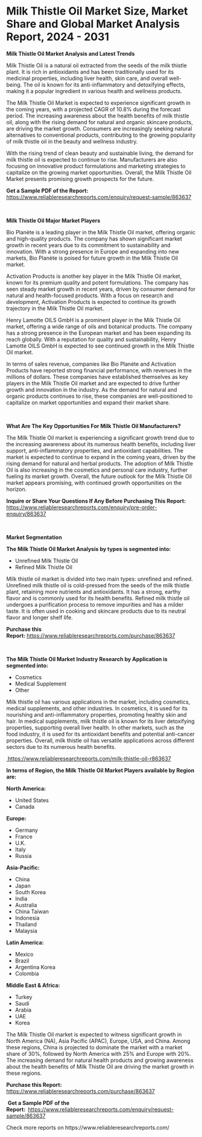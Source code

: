 <p><h1>Milk Thistle Oil Market Size, Market Share and Global Market Analysis Report, 2024 - 2031</h1></p><p><strong>Milk Thistle Oil Market Analysis and Latest Trends</strong></p>
<p><p>Milk Thistle Oil is a natural oil extracted from the seeds of the milk thistle plant. It is rich in antioxidants and has been traditionally used for its medicinal properties, including liver health, skin care, and overall well-being. The oil is known for its anti-inflammatory and detoxifying effects, making it a popular ingredient in various health and wellness products.</p><p>The Milk Thistle Oil Market is expected to experience significant growth in the coming years, with a projected CAGR of 10.8% during the forecast period. The increasing awareness about the health benefits of milk thistle oil, along with the rising demand for natural and organic skincare products, are driving the market growth. Consumers are increasingly seeking natural alternatives to conventional products, contributing to the growing popularity of milk thistle oil in the beauty and wellness industry.</p><p>With the rising trend of clean beauty and sustainable living, the demand for milk thistle oil is expected to continue to rise. Manufacturers are also focusing on innovative product formulations and marketing strategies to capitalize on the growing market opportunities. Overall, the Milk Thistle Oil Market presents promising growth prospects for the future.</p></p>
<p><strong>Get a Sample PDF of the Report:&nbsp;</strong> <a href="https://www.reliableresearchreports.com/enquiry/request-sample/863637">https://www.reliableresearchreports.com/enquiry/request-sample/863637</a></p>
<p>&nbsp;</p>
<p><strong>Milk Thistle Oil Major Market Players</strong></p>
<p><p>Bio Planète is a leading player in the Milk Thistle Oil market, offering organic and high-quality products. The company has shown significant market growth in recent years due to its commitment to sustainability and innovation. With a strong presence in Europe and expanding into new markets, Bio Planète is poised for future growth in the Milk Thistle Oil market.</p><p>Activation Products is another key player in the Milk Thistle Oil market, known for its premium quality and potent formulations. The company has seen steady market growth in recent years, driven by consumer demand for natural and health-focused products. With a focus on research and development, Activation Products is expected to continue its growth trajectory in the Milk Thistle Oil market.</p><p>Henry Lamotte OILS GmbH is a prominent player in the Milk Thistle Oil market, offering a wide range of oils and botanical products. The company has a strong presence in the European market and has been expanding its reach globally. With a reputation for quality and sustainability, Henry Lamotte OILS GmbH is expected to see continued growth in the Milk Thistle Oil market.</p><p>In terms of sales revenue, companies like Bio Planète and Activation Products have reported strong financial performance, with revenues in the millions of dollars. These companies have established themselves as key players in the Milk Thistle Oil market and are expected to drive further growth and innovation in the industry. As the demand for natural and organic products continues to rise, these companies are well-positioned to capitalize on market opportunities and expand their market share.</p></p>
<p>&nbsp;</p>
<p><strong>What Are The Key Opportunities For Milk Thistle Oil Manufacturers?</strong></p>
<p><p>The Milk Thistle Oil market is experiencing a significant growth trend due to the increasing awareness about its numerous health benefits, including liver support, anti-inflammatory properties, and antioxidant capabilities. The market is expected to continue to expand in the coming years, driven by the rising demand for natural and herbal products. The adoption of Milk Thistle Oil is also increasing in the cosmetics and personal care industry, further fueling its market growth. Overall, the future outlook for the Milk Thistle Oil market appears promising, with continued growth opportunities on the horizon.</p></p>
<p><strong>Inquire or Share Your Questions If Any Before Purchasing This Report:</strong> <a href="https://www.reliableresearchreports.com/enquiry/pre-order-enquiry/863637">https://www.reliableresearchreports.com/enquiry/pre-order-enquiry/863637</a></p>
<p>&nbsp;</p>
<p><strong>Market Segmentation</strong></p>
<p><strong>The Milk Thistle Oil Market Analysis by types is segmented into:</strong></p>
<p><ul><li>Unrefined Milk Thistle Oil</li><li>Refined Milk Thistle Oil</li></ul></p>
<p><p>Milk thistle oil market is divided into two main types: unrefined and refined. Unrefined milk thistle oil is cold-pressed from the seeds of the milk thistle plant, retaining more nutrients and antioxidants. It has a strong, earthy flavor and is commonly used for its health benefits. Refined milk thistle oil undergoes a purification process to remove impurities and has a milder taste. It is often used in cooking and skincare products due to its neutral flavor and longer shelf life.</p></p>
<p><strong>Purchase this Report:&nbsp;</strong><a href="https://www.reliableresearchreports.com/purchase/863637">https://www.reliableresearchreports.com/purchase/863637</a></p>
<p>&nbsp;</p>
<p><strong>The Milk Thistle Oil Market Industry Research by Application is segmented into:</strong></p>
<p><ul><li>Cosmetics</li><li>Medical Supplement</li><li>Other</li></ul></p>
<p><p>Milk thistle oil has various applications in the market, including cosmetics, medical supplements, and other industries. In cosmetics, it is used for its nourishing and anti-inflammatory properties, promoting healthy skin and hair. In medical supplements, milk thistle oil is known for its liver detoxifying properties, supporting overall liver health. In other markets, such as the food industry, it is used for its antioxidant benefits and potential anti-cancer properties. Overall, milk thistle oil has versatile applications across different sectors due to its numerous health benefits.</p></p>
<p><a href="https://www.reliableresearchreports.com/milk-thistle-oil-r863637">&nbsp;https://www.reliableresearchreports.com/milk-thistle-oil-r863637</a></p>
<p><strong>In terms of Region, the Milk Thistle Oil Market Players available by Region are:</strong></p>
<p>
    <p> <strong> North America: </strong>
        <ul>
            <li>United States</li>
            <li>Canada</li>
        </ul>
        </p> 
    <p> <strong> Europe: </strong>
        <ul>
            <li>Germany</li>
            <li>France</li>
            <li>U.K.</li>
            <li>Italy</li>
            <li>Russia</li>
        </ul>
        </p> 
    <p> <strong> Asia-Pacific: </strong>
        <ul>
            <li>China</li>
            <li>Japan</li>
            <li>South Korea</li>
            <li>India</li>
            <li>Australia</li>
            <li>China Taiwan</li>
            <li>Indonesia</li>
            <li>Thailand</li>
            <li>Malaysia</li>
        </ul>
        </p> 
    <p> <strong> Latin America: </strong>
        <ul>
            <li>Mexico</li>
            <li>Brazil</li>
            <li>Argentina Korea</li>
            <li>Colombia</li>
        </ul>
        </p> 
    <p> <strong> Middle East & Africa: </strong>
        <ul>
            <li>Turkey</li>
            <li>Saudi</li>
            <li>Arabia</li>
            <li>UAE</li>
            <li>Korea</li>
        </ul>
    </p>
    </p>
<p><p>The Milk Thistle Oil market is expected to witness significant growth in North America (NA), Asia Pacific (APAC), Europe, USA, and China. Among these regions, China is projected to dominate the market with a market share of 30%, followed by North America with 25% and Europe with 20%. The increasing demand for natural health products and growing awareness about the health benefits of Milk Thistle Oil are driving the market growth in these regions.</p></p>
<p><strong>Purchase this Report: </strong><a href="https://www.reliableresearchreports.com/purchase/863637">https://www.reliableresearchreports.com/purchase/863637</a></p>
<p>&nbsp;<strong>Get a Sample PDF of the Report:&nbsp;&nbsp;</strong><a href="https://www.reliableresearchreports.com/enquiry/request-sample/863637">https://www.reliableresearchreports.com/enquiry/request-sample/863637</a></p>
<p><strong></strong></p>
<p>Check more reports on https://www.reliableresearchreports.com/</p>